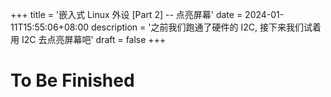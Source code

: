 +++
title = '嵌入式 Linux 外设 [Part 2] -- 点亮屏幕'
date = 2024-01-11T15:55:06+08:00
description = '之前我们跑通了硬件的 I2C, 接下来我们试着用 I2C 去点亮屏幕吧'
draft = false
+++

# To Be Finished
